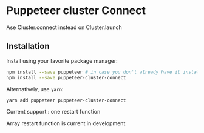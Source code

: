 # Puppeteer cluster Connect

Ase Cluster.connect instead on Cluster.launch

## Installation

Install using your favorite package manager:

```sh
npm install --save puppeteer # in case you don't already have it installed 
npm install --save puppeteer-cluster-connect
```

Alternatively, use `yarn`:
```sh
yarn add puppeteer puppeteer-cluster-connect
```

Current support : one restart function

Array restart function is current in development
